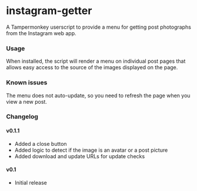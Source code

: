 # instagram-getter
A Tampermonkey userscript to provide a menu for getting post photographs from
the Instagram web app.

### Usage

When installed, the script will render a menu on individual post pages that
allows easy access to the source of the images displayed on the page.

### Known issues

The menu does not auto-update, so you need to refresh the page when you view a
new post.

### Changelog

#### v0.1.1
- Added a close button
- Added logic to detect if the image is an avatar or a post picture
- Added download and update URLs for update checks

#### v0.1
- Initial release
